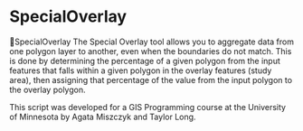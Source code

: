 SpecialOverlay
==============

SpecialOverlay
The Special Overlay tool allows you to aggregate data from one polygon layer to another, even when the boundaries do not match. This is done by determining the percentage of a given polygon from the input features that falls within a given polygon in the overlay features (study area), then assigning that percentage of the value from the input polygon to the overlay polygon.

This script was developed for a GIS Programming course at the University of Minnesota by Agata Miszczyk and Taylor Long.
